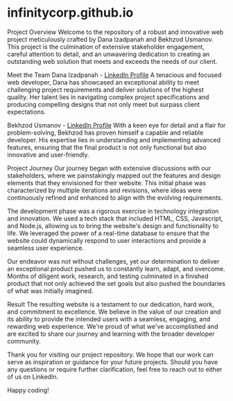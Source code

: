 # infinitycorp.github.io

Project Overview
Welcome to the repository of a robust and innovative web project meticulously crafted by Dana Izadpanah and Bekhzod Usmanov. This project is the culmination of extensive stakeholder engagement, careful attention to detail, and an unwavering dedication to creating an outstanding web solution that meets and exceeds the needs of our client.

Meet the Team
Dana Izadpanah - [LinkedIn Profile](https://www.linkedin.com/in/dana-izadpanah/)
A tenacious and focused web developer, Dana has showcased an exceptional ability to meet challenging project requirements and deliver solutions of the highest quality. Her talent lies in navigating complex project specifications and producing compelling designs that not only meet but surpass client expectations.

Bekhzod Usmanov - [LinkedIn Profile](https://www.linkedin.com/in/begzod-usmanovv/)
With a keen eye for detail and a flair for problem-solving, Bekhzod has proven himself a capable and reliable developer. His expertise lies in understanding and implementing advanced features, ensuring that the final product is not only functional but also innovative and user-friendly.

Project Journey
Our journey began with extensive discussions with our stakeholders, where we painstakingly mapped out the features and design elements that they envisioned for their website. This initial phase was characterized by multiple iterations and revisions, where ideas were continuously refined and enhanced to align with the evolving requirements.

The development phase was a rigorous exercise in technology integration and innovation. We used a tech stack that included HTML, CSS, Javascript, and Node.js, allowing us to bring the website's design and functionality to life. We leveraged the power of a real-time database to ensure that the website could dynamically respond to user interactions and provide a seamless user experience.

Our endeavor was not without challenges, yet our determination to deliver an exceptional product pushed us to constantly learn, adapt, and overcome. Months of diligent work, research, and testing culminated in a finished product that not only achieved the set goals but also pushed the boundaries of what was initially imagined.

Result
The resulting website is a testament to our dedication, hard work, and commitment to excellence. We believe in the value of our creation and its ability to provide the intended users with a seamless, engaging, and rewarding web experience. We're proud of what we've accomplished and are excited to share our journey and learning with the broader developer community.

Thank you for visiting our project repository. We hope that our work can serve as inspiration or guidance for your future projects. Should you have any questions or require further clarification, feel free to reach out to either of us on LinkedIn.

Happy coding!
